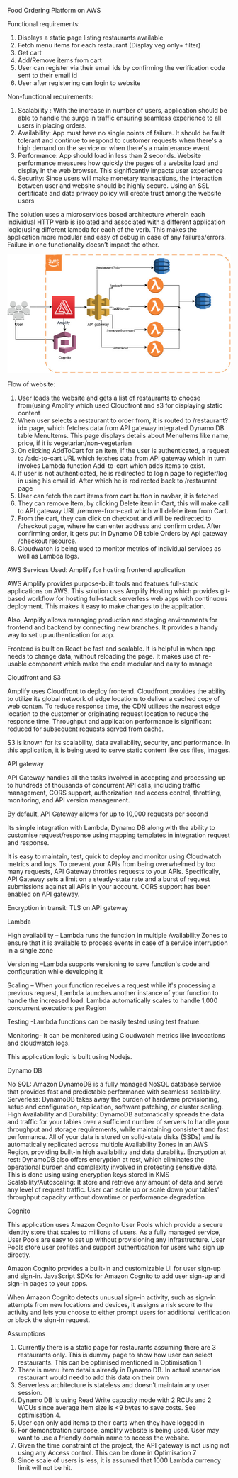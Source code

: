 Food Ordering Platform on AWS

Functional requirements:
1.	Displays a static page listing restaurants available
2.	Fetch menu items for each restaurant (Display veg only+ filter)
3.	Get cart
4.	Add/Remove items from cart
5.	User can register via their email ids by confirming the verification code sent to their email id
6.	User after registering can login to website

Non-functional requirements:
1.	Scalability : With the increase in number of users, application should be able to handle the surge in traffic ensuring seamless experience to all users in placing orders.
2.	Availability: App must have no single points of failure. It should be fault tolerant and continue to respond to customer requests when there's a high demand on the service or when there's a maintenance event
3.	Performance: App should load in less than 2 seconds. Website performance measures how quickly the pages of a website load and display in the web browser. This significantly impacts user experience
4.	Security: Since users will make monetary transactions, the interaction between user and website should be highly secure. Using an SSL certificate and data privacy policy will create trust among the website users

The solution  uses a microservices based architecture wherein each individual HTTP verb is isolated and associated with a different application logic(using different lambda for each of the verb. This makes the application more modular and easy of debug in case of any failures/errors. Failure in one functionality doesn’t impact the other.

<img src="public/FoodOrdering.jpg" title="Diagram"/>

Flow of website:

1.	User loads the website and gets a list of restaurants to choose from(using Amplify which used Cloudfront and s3 for displaying static content
2.	When user selects a restaurant to order from, it is routed to /restaurant?id= page, which fetches data from API gateway integrated Dynamo DB table MenuItems. This page displays details about MenuItems like name, price, if it is vegetarian/non-vegetarian
3.	On clicking AddToCart for an item, if the user is authenticated, a request to /add-to-cart URL which fetches data from API gateway which  in turn invokes Lambda function Add-to-cart which adds items to exist.
4.	If user is not authenticated, he is redirected to login page to register/log in using his email id. After which he is redirected back to /restaurant page
5.	User can fetch the cart items from cart button in navbar, it is fetched 
6.	They can remove Item, by clicking Delete item in Cart, this will make call to API gateway URL /remove-from-cart which will delete item from Cart.
7.	From the cart, they can click on checkout and will be redirected to /checkout page, where he can enter address and confirm order. After confirming order, it gets put in Dynamo DB table Orders by Api gateway /checkout resource.
8.	Cloudwatch is being used to monitor metrics of individual services as well as Lambda logs.


AWS Services Used:
Amplify for hosting frontend application
 
AWS Amplify provides purpose-built tools and features full-stack applications on AWS. This solution uses Amplify Hosting which provides git-based workflow for hosting full-stack serverless web apps with continuous deployment. This makes it easy to make changes to the application.

Also, Amplify allows managing production and staging environments for frontend and backend by connecting new branches. It provides a handy way to set up authentication for app.

Frontend is built on React be fast and scalable. It is helpful in when app needs to change data, without reloading the page. It makes use of re-usable component which make the code modular and easy to manage

Cloudfront and S3

Amplify uses Cloudfront to deploy frontend. Cloudfront provides the ability to utilize its global network of edge locations to deliver a cached copy of web conten. To reduce response time, the CDN utilizes the nearest edge location to the customer or originating request location to reduce the response time.
Throughput and application performance is significant reduced for subsequent requests served from cache.

S3 is known for its scalability, data availability, security, and performance. In this application, it is being used to serve static content like css files, images. 


API gateway

API Gateway handles all the tasks involved in accepting and processing up to hundreds of thousands of concurrent API calls, including traffic management, CORS support, authorization and access control, throttling, monitoring, and API version management.

By default, API Gateway allows for up to 10,000 requests per second

Its simple integration with Lambda, Dynamo DB along with the ability to customise request/response using mapping templates in integration request and response.

It is easy to maintain, test, quick to deploy and monitor using Cloudwatch metrics and logs. To prevent your APIs from being overwhelmed by too many requests, API Gateway throttles requests to your APIs. Specifically, API Gateway sets a limit on a steady-state rate and a burst of request submissions against all APIs in your account. CORS support has been enabled on API gateway. 

Encryption in transit: TLS on API gateway

 
Lambda 

High availability – Lambda runs the function in multiple Availability Zones to ensure that it is available to process events in case of a service interruption in a single zone

Versioning –Lambda supports versioning to save function's code and configuration while developing it

Scaling – When your function receives a request while it's processing a previous request, Lambda launches another instance of your function to handle the increased load. Lambda automatically scales to handle 1,000 concurrent executions per Region

Testing -Lambda functions can be easily tested using test feature. 

Monitoring- It can be monitored using Cloudwatch metrics like Invocations and cloudwatch logs.

This application logic is built using Nodejs.

Dynamo DB 

No SQL: Amazon DynamoDB is a fully managed NoSQL database service that provides fast and predictable performance with seamless scalability. 
Serverless: DynamoDB takes away the burden of hardware provisioning, setup and configuration, replication, software patching, or cluster scaling. 
High Availability and Durability: DynamoDB automatically spreads the data and traffic for your tables over a sufficient number of servers to handle your throughput and storage requirements, while maintaining consistent and fast performance. All of your data is stored on solid-state disks (SSDs) and is automatically replicated across multiple Availability Zones in an AWS Region, providing built-in high availability and data durability. 
Encryption at rest: DynamoDB also offers encryption at rest, which eliminates the operational burden and complexity involved in protecting sensitive data. This is done using using encryption keys stored in KMS
Scalability/Autoscaling: It store and retrieve any amount of data and serve any level of request traffic. User can scale up or scale down your tables' throughput capacity without downtime or performance degradation


Cognito

This application uses Amazon Cognito User Pools which provide a secure identity store that scales to millions of users. As a fully managed service, User Pools are easy to set up without provisioning any infrastructure. User Pools store user profiles and support authentication for users who sign up directly.

Amazon Cognito provides a built-in and customizable UI for user sign-up and sign-in. JavaScript SDKs for Amazon Cognito to add user sign-up and sign-in pages to your apps.

When Amazon Cognito detects unusual sign-in activity, such as sign-in attempts from new locations and devices, it assigns a risk score to the activity and lets you choose to either prompt users for additional verification or block the sign-in request.

Assumptions

1.	Currently there is a static page for restaurants assuming there are 3 restaurants only. This is dummy page to show how user can select restaurants. This can be optimised mentioned in Optimisation 1
2.	There is menu item details already in Dynamo DB. In actual scenarios restaurant would need to add this data on their own
3.	Serverless architecture is stateless and doesn’t maintain any user session. 
4.	Dynamo DB is using Read Write capacity mode with 2 RCUs and 2 WCUs since average item size is <9 bytes to save costs. See optimisation 4.
5.	User can only add items to their carts when they have logged in
6.	For demonstration purpose, amplify website is being used. User may want to use a friendly domain name to access the website. 
7.	Given the time constraint of the project, the API gateway is not using not using any Access control. This can be done in Optimisation 7
8.	Since scale of users is less, it is assumed that 1000 Lambda currency limit will not be hit.
